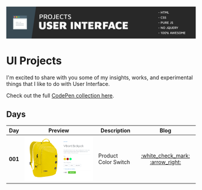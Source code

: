 <p align="center">
<a href="http://codepen.io/collection/DNzmyZ/" target="_blank">
<img src="resources/images/ui-github-header.jpg">
</a>
</p>

# UI Projects

I'm excited to share with you some of my insights, works, and experimental things that I like to do with User Interface.

Check out the full [CodePen collection here](http://codepen.io/collection/DNzmyZ/).

## Days
<table>
    <thead>
        <tr>
            <th>Day</th>
            <th>Preview</th>
            <th>Description</th>
            <th>Blog</th>
        </tr>
    </thead>
    <tbody>
        <tr>
            <td><strong>001</strong></td>
            <td><img src="resources/images/thumbnail/ui-001.png"></img></td>
            <td>Product Color Switch</td>
            <td align="center"><a href="https://fullstackreact.com/react-daily-ui/001-sign-up-form/">:white_check_mark: :arrow_right:</a></td>
        </tr>
    </tbody>
</table>

<div style="clear:both"></div>
